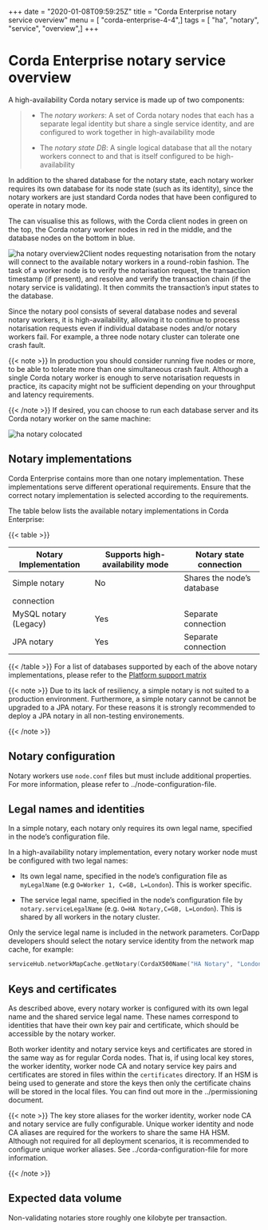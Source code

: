 +++
date = "2020-01-08T09:59:25Z"
title = "Corda Enterprise notary service overview"
menu = [ "corda-enterprise-4-4",]
tags = [ "ha", "notary", "service", "overview",]
+++


# Corda Enterprise notary service overview

A high-availability Corda notary service is made up of two components:

> 
> 
> * The *notary workers*: A set of Corda notary nodes that each has a separate legal identity but
>                         share a single service identity, and are configured to work together in high-availability mode
> 
> 
> * The *notary state DB*: A single logical database that all the notary workers connect to and
>                         that is itself configured to be high-availability
> 
> 
In addition to the shared database for the notary state, each notary worker requires its own
            database for its node state (such as its identity), since the notary workers are just standard
            Corda nodes that have been configured to operate in notary mode.

The can visualise this as follows, with the Corda client nodes in green on the top, the Corda
            notary worker nodes in red in the middle, and the database nodes on the bottom in blue.

![ha notary overview2](notary/resources/ha-notary-overview2.png "ha notary overview2")Client nodes requesting notarisation from the notary will connect to the available notary workers
            in a round-robin fashion. The task of a worker node is to verify the notarisation request, the
            transaction timestamp (if present), and resolve and verify the transaction chain (if the notary
            service is validating). It then commits the transaction’s input states to the database.

Since the notary pool consists of several database nodes and several notary workers, it is high-availability, allowing
            it to continue to process notarisation requests even if individual database nodes and/or notary workers fail. For
            example, a three node notary cluster can tolerate one crash fault.


{{< note >}}
In production you should consider running five nodes or more, to be able to
                tolerate more than one simultaneous crash fault. Although a single Corda notary
                worker is enough to serve notarisation requests in practice, its capacity might
                not be sufficient depending on your throughput and latency requirements.

{{< /note >}}
If desired, you can choose to run each database server and its Corda notary worker on the same
            machine:

![ha notary colocated](notary/resources/ha-notary-colocated.png "ha notary colocated")
## Notary implementations

Corda Enterprise contains more than one notary implementation. These implementations serve different operational
                requirements. Ensure that the correct notary implementation is selected according to the requirements.

The table below lists the available notary implementations in Corda Enterprise:


{{< table >}}

|Notary Implementation|Supports high-availability mode|Notary state connection|
|-------------------------|---------------------------------|-----------------------------|
|Simple notary|No|Shares the node’s database
                                    connection|
|MySQL notary (Legacy)|Yes|Separate connection|
|JPA notary|Yes|Separate connection|

{{< /table >}}
For a list of databases supported by each of the above notary implementations, please refer to the [Platform support matrix](../platform-support-matrix.md)


{{< note >}}
Due to its lack of resiliency, a simple notary is not suited to a production environment. Furthermore, a simple notary cannot be cannot
                    be upgraded to a JPA notary. For these reasons it is strongly recommended to deploy a JPA notary in all non-testing environements.

{{< /note >}}

## Notary configuration

Notary workers use `node.conf` files but must include additional properties. For more information, please refer to
                ../node-configuration-file.


## Legal names and identities

In a simple notary, each notary only requires its own legal name, specified in the node’s configuration file.

In a high-availability notary implementation, every notary worker node must be configured with two legal names:


* Its own legal name, specified in the node’s configuration file as `myLegalName` (e.g `O=Worker 1, C=GB, L=London`). This is worker
                        specific.


* The service legal name, specified in the node’s configuration file by `notary.serviceLegalName` (e.g. `O=HA Notary,C=GB, L=London`).
                        This is shared by all workers in the notary cluster.


Only the service legal name is included in the network parameters. CorDapp developers should select the notary service identity from the
                network map cache, for example:

```kotlin
serviceHub.networkMapCache.getNotary(CordaX500Name("HA Notary", "London", "GB"))
```

## Keys and certificates

As described above, every notary worker is configured with its own legal name and the shared service legal name. These names correspond to
                identities that have their own key pair and certificate, which should be accessible by the notary worker.

Both worker identity and notary service keys and certificates are stored in the same way as for regular Corda nodes. That is, if using local
                key stores, the worker identity, worker node CA and notary service key pairs and certificates are stored in files within the
                `certificates` directory. If an HSM is being used to generate and store the keys then only the certificate chains will be stored in the
                local files. You can find out more in the ../permissioning document.


{{< note >}}
The key store aliases for the worker identity, worker node CA and notary service are fully configurable. Unique worker identity and node
                    CA aliases are required for the workers to share the same HA HSM. Although not required for all deployment scenarios, it is recommended
                    to configure unique worker aliases. See ../corda-configuration-file for more information.

{{< /note >}}

## Expected data volume

Non-validating notaries store roughly one kilobyte per transaction.



